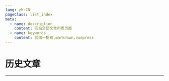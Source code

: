 ```yaml
---
lang: zh-CN
pageClass: list_index
meta:
  - name: description
    content: 网站全部文章列表页面
  - name: keywords
    content: 前端一锅煮,markdown,vuepress
---
```


# 历史文章

***


<style lang="less">
    .list_index{
        .cont{
            ol{
                list-style: none;
                padding-left: 0;
            }
            .list_num{
                margin-right: 5px;
            }
            .date{
                margin-left: 10px;
                color: #666;
                font-size: 14px;
            }
        }
    }
</style>

<template>
    <div class="cont">
        <ol>
            <li v-for="(item, index) in datas">
                <span class="list_num">{{index + 1}}.</span>
                <a href="javascript:;" @click="go(item.url)">{{item.name}}</a>
                <span class="date">{{item.date}}</span>
            </li>
        </ol>
    </div>
</template>

<script>
    export default {
        data() {
            return {
                datas: [
                    {
                        name: 'vscode 使用指南',
                        url: '/page/list/vscode.html',
                        date: '2019-10-01',
                    },
                    {
                        name: 'js 拾遗',
                        url: '/page/list/base_summary.html',
                        date: '2019-06-28',
                    },
                    {
                        name: '听说你在找工作',
                        url: '/page/list/need_work.html',
                        date: '2019-04-07',
                    },
                    {
                        name: 'JS 加法知多少？',
                        url: '/page/list/add.html',
                        date: '2019-03-06',
                    },
                    {
                        name: 'App 二三记~',
                        url: '/page/list/app.html',
                        date: '2019-02-06',
                    },
                    {
                        name: '前端修炼之路',
                        url: '/page/list/fe_up.html',
                        date: '2019-01-28',
                    },
                    {
                        name: 'npm cnpm npx nvm 傻傻分不清',
                        url: '/page/list/npm.html',
                        date: '2019-01-16',
                    },
                    {
                        name: '经典资源收藏',
                        url: '/page/list/source_link.html',
                        date: '2018-11-27',
                    },
                    {
                        name: 'webpack4 一点通',
                        url: '/page/list/webpack4.html',
                        date: '2018-11-21',
                    },
                    {
                        name: '网贷理财平台收益概览',
                        url: '/page/list/money_rate.html',
                        date: '2018-11-19',
                    },
                    {
                        name: 'vue 无痕刷新',
                        url: '/page/list/vue_reload.html',
                        date: '2018-11-16',
                    },
                    {
                        name: '前端项目模板',
                        url: '/page/list/project_template.html',
                        date: '2018-11-15',
                    },
                    {
                        name: 'Vue ui 大法哪家强？',
                        url: '/page/list/vue_ui_contrast.html',
                        date: '2018-11-3',
                    },
                    {
                        name: 'css 布局：两边固定中间自适应',
                        url: '/page/list/css_layout_two.html',
                        date: '2018-10-16',
                    },
                    {
                        name: 'Shell 脚本编写教程',
                        url: '/page/list/sh.html',
                        date: '2018-10-11',
                    },
                    {
                        name: 'Markdown 表情代码',
                        url: '/page/list/emoji.html',
                        date: '2018-10-11',
                    }
                ]
            }
        },
        mounted() {

        },
        methods: {
            go(url) {
                this.$router.push(url)
            }
        }
    }
</script>

